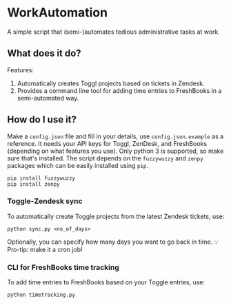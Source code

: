 # WorkAutomation

A simple script that (semi-)automates tedious administrative tasks at work.

## What does it do?

Features:
1. Automatically creates Toggl projects based on tickets in Zendesk.
2. Provides a command line tool for adding time entries to FreshBooks in a semi-automated way.

## How do I use it?

Make a `config.json` file and fill in your details, use `config.json.example` as a reference. It needs your API keys for Toggl, ZenDesk, and FreshBooks (depending on what features you use). Only python 3 is supported, so make sure that's installed. The script depends on the `fuzzywuzzy` and `zenpy` packages which can be easily installed using `pip`.

```
pip install fuzzywuzzy
pip install zenpy
```

### Toggle-Zendesk sync
To automatically create Toggle projects from the latest Zendesk tickets, use:

```
python sync.py <no_of_days>
```

Optionally, you can specify how many days you want to go back in time. 💡 Pro-tip: make it a cron job!

### CLI for FreshBooks time tracking

To add time entries to FreshBooks based on your Toggle entries, use:

```
python timetracking.py
```
